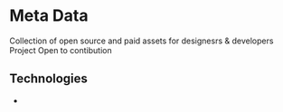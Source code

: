 # Meta Data

Collection of open source and paid assets for designesrs & developers Project Open to contibution


## Technologies 
-